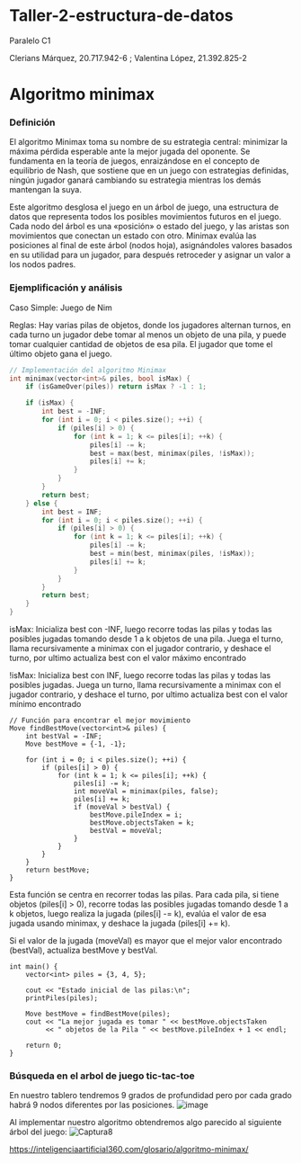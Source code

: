 # Taller-2-estructura-de-datos

Paralelo C1

Clerians Márquez, 20.717.942-6 ; Valentina López, 21.392.825-2

Algoritmo minimax
====

### Definición

El algoritmo Minimax toma su nombre de su estrategia central: minimizar la máxima pérdida esperable ante la mejor jugada del oponente. Se fundamenta en la teoría de juegos, enraizándose en el concepto de equilibrio de Nash, que sostiene que en un juego con estrategias definidas, ningún jugador ganará cambiando su estrategia mientras los demás mantengan la suya.

Este algoritmo desglosa el juego en un árbol de juego, una estructura de datos que representa todos los posibles movimientos futuros en el juego. Cada nodo del árbol es una «posición» o estado del juego, y las aristas son movimientos que conectan un estado con otro. Minimax evalúa las posiciones al final de este árbol (nodos hoja), asignándoles valores basados en su utilidad para un jugador, para después retroceder y asignar un valor a los nodos padres.


### Ejemplificación y análisis

Caso Simple: Juego de Nim


Reglas: Hay varias pilas de objetos, donde los jugadores alternan turnos, en cada turno un jugador debe tomar al menos un objeto de una pila, y puede tomar cualquier cantidad de objetos de esa pila. El jugador que tome el último objeto gana el juego.



```c++
// Implementación del algoritmo Minimax
int minimax(vector<int>& piles, bool isMax) {
    if (isGameOver(piles)) return isMax ? -1 : 1;

    if (isMax) {
        int best = -INF;
        for (int i = 0; i < piles.size(); ++i) {
            if (piles[i] > 0) {
                for (int k = 1; k <= piles[i]; ++k) {
                    piles[i] -= k;
                    best = max(best, minimax(piles, !isMax));
                    piles[i] += k;
                }
            }
        }
        return best;
    } else {
        int best = INF;
        for (int i = 0; i < piles.size(); ++i) {
            if (piles[i] > 0) {
                for (int k = 1; k <= piles[i]; ++k) {
                    piles[i] -= k;
                    best = min(best, minimax(piles, !isMax));
                    piles[i] += k;
                }
            }
        }
        return best;
    }
}
```

isMax: Inicializa best con -INF, luego recorre todas las pilas y todas las posibles jugadas tomando desde 1 a k objetos de una pila. Juega el turno, llama recursivamente a minimax con el jugador contrario, y deshace el turno, por ultimo actualiza best con el valor máximo encontrado

!isMax: Inicializa best con INF, luego recorre todas las pilas y todas las posibles jugadas. Juega un turno, llama recursivamente a minimax con el jugador contrario, y deshace el turno, por ultimo actualiza best con el valor mínimo encontrado
```
// Función para encontrar el mejor movimiento
Move findBestMove(vector<int>& piles) {
    int bestVal = -INF;
    Move bestMove = {-1, -1};

    for (int i = 0; i < piles.size(); ++i) {
        if (piles[i] > 0) {
            for (int k = 1; k <= piles[i]; ++k) {
                piles[i] -= k;
                int moveVal = minimax(piles, false);
                piles[i] += k;
                if (moveVal > bestVal) {
                    bestMove.pileIndex = i;
                    bestMove.objectsTaken = k;
                    bestVal = moveVal;
                }
            }
        }
    }
    return bestMove;
}
```
Esta función se centra en recorrer todas las pilas. Para cada pila, si tiene objetos (piles[i] > 0), recorre todas las posibles jugadas tomando desde 1 a k objetos, luego realiza la jugada (piles[i] -= k), evalúa el valor de esa jugada usando minimax, y deshace la jugada (piles[i] += k).


Si el valor de la jugada (moveVal) es mayor que el mejor valor encontrado (bestVal), actualiza bestMove y bestVal.
```
int main() {
    vector<int> piles = {3, 4, 5};
    
    cout << "Estado inicial de las pilas:\n";
    printPiles(piles);

    Move bestMove = findBestMove(piles);
    cout << "La mejor jugada es tomar " << bestMove.objectsTaken 
         << " objetos de la Pila " << bestMove.pileIndex + 1 << endl;

    return 0;
}

```

### Búsqueda en el arbol de juego tic-tac-toe

En nuestro tablero tendremos 9 grados de profundidad pero por cada grado habrá 9 nodos diferentes por las posiciones.
![image](https://github.com/user-attachments/assets/8a521007-8ad2-435e-81c2-1ebaab419d80)

Al implementar nuestro algoritmo obtendremos algo parecido al siguiente árbol del juego:
![Captura8](https://github.com/user-attachments/assets/a60ebfb8-e84f-475c-9355-51ce9e2e6fd4)



https://inteligenciaartificial360.com/glosario/algoritmo-minimax/
